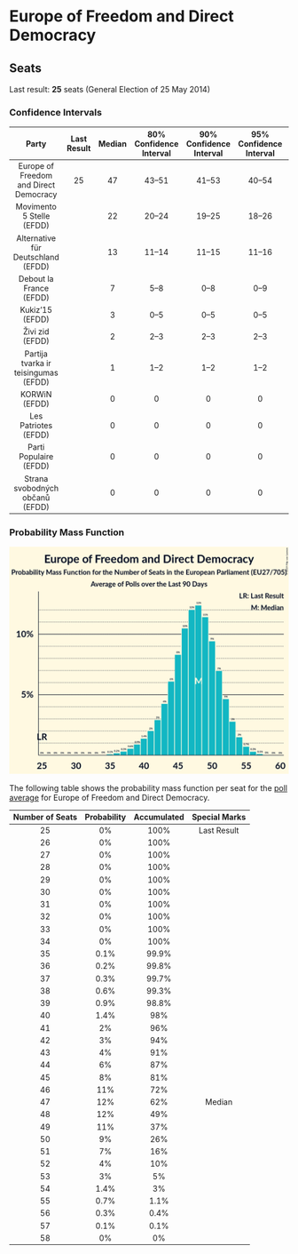 # Europe of Freedom and Direct Democracy

## Seats

Last result: **25** seats (General Election of 25 May 2014)

### Confidence Intervals

| Party | Last Result | Median | 80% Confidence Interval | 90% Confidence Interval | 95% Confidence Interval | 99% Confidence Interval |
|:-----:|:-----------:|:------:|:-----------------------:|:-----------------------:|:-----------------------:|:-----------------------:|
| Europe of Freedom and Direct Democracy | 25 | 47 | 43–51 | 41–53 | 40–54 | 37–55 |
| Movimento 5 Stelle (EFDD) | | 22 | 20–24 | 19–25 | 18–26 | 17–27 |
| Alternative für Deutschland (EFDD) | | 13 | 11–14 | 11–15 | 11–16 | 10–16 |
| Debout la France (EFDD) | | 7 | 5–8 | 0–8 | 0–9 | 0–9 |
| Kukiz’15 (EFDD) | | 3 | 0–5 | 0–5 | 0–5 | 0–6 |
| Živi zid (EFDD) | | 2 | 2–3 | 2–3 | 2–3 | 2–3 |
| Partija tvarka ir teisingumas (EFDD) | | 1 | 1–2 | 1–2 | 1–2 | 1–2 |
| KORWiN (EFDD) | | 0 | 0 | 0 | 0 | 0 |
| Les Patriotes (EFDD) | | 0 | 0 | 0 | 0 | 0 |
| Parti Populaire (EFDD) | | 0 | 0 | 0 | 0 | 0 |
| Strana svobodných občanů (EFDD) | | 0 | 0 | 0 | 0 | 0 |

### Probability Mass Function

![Graph with seats probability mass function not yet produced](average-seats-pmf-europeoffreedomanddirectdemocracy.png "Seats Probability Mass Function")

The following table shows the probability mass function per seat for the [poll average](average.html) for Europe of Freedom and Direct Democracy.

| Number of Seats | Probability | Accumulated | Special Marks |
|:---------------:|:-----------:|:-----------:|:-------------:|
| 25 | 0% | 100% | Last Result |
| 26 | 0% | 100% |  |
| 27 | 0% | 100% |  |
| 28 | 0% | 100% |  |
| 29 | 0% | 100% |  |
| 30 | 0% | 100% |  |
| 31 | 0% | 100% |  |
| 32 | 0% | 100% |  |
| 33 | 0% | 100% |  |
| 34 | 0% | 100% |  |
| 35 | 0.1% | 99.9% |  |
| 36 | 0.2% | 99.8% |  |
| 37 | 0.3% | 99.7% |  |
| 38 | 0.6% | 99.3% |  |
| 39 | 0.9% | 98.8% |  |
| 40 | 1.4% | 98% |  |
| 41 | 2% | 96% |  |
| 42 | 3% | 94% |  |
| 43 | 4% | 91% |  |
| 44 | 6% | 87% |  |
| 45 | 8% | 81% |  |
| 46 | 11% | 72% |  |
| 47 | 12% | 62% | Median |
| 48 | 12% | 49% |  |
| 49 | 11% | 37% |  |
| 50 | 9% | 26% |  |
| 51 | 7% | 16% |  |
| 52 | 4% | 10% |  |
| 53 | 3% | 5% |  |
| 54 | 1.4% | 3% |  |
| 55 | 0.7% | 1.1% |  |
| 56 | 0.3% | 0.4% |  |
| 57 | 0.1% | 0.1% |  |
| 58 | 0% | 0% |  |


